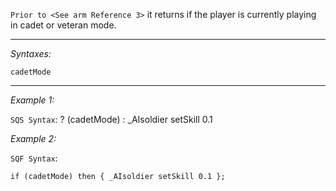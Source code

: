 `Prior to <See arm Reference 3>` it returns if the player is currently playing in cadet or veteran mode.


---
*Syntaxes:*

`cadetMode`

---
*Example 1:*

`SQS Syntax`: <sqs>? (cadetMode) : _AIsoldier setSkill 0.1</sqs>

*Example 2:*

`SQF Syntax`: 
```sqf
if (cadetMode) then { _AIsoldier setSkill 0.1 };
```